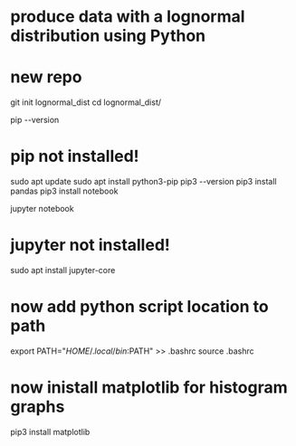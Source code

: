 # produce data with a lognormal distribution using Python


# new repo
git init lognormal_dist
cd lognormal_dist/

pip --version
# pip not installed!

sudo apt update
sudo apt install python3-pip
pip3 --version
pip3 install pandas
pip3 install notebook

jupyter notebook
# jupyter not installed!

sudo apt install jupyter-core

# now add python script location to path
export PATH="$HOME/.local/bin:$PATH" >> .bashrc
source .bashrc

# now inistall matplotlib for histogram graphs
pip3 install matplotlib

